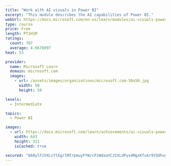 ```yaml
---
title: "Work with AI visuals in Power BI"
excerpt: "This module describes the AI capabilities of Power BI."
webUrl: https://docs.microsoft.com/en-us/learn/modules/ai-visuals-power-bi/
type: course
price: Free
length: PT1H1M
ratings:
  count: 707
  average: 4.6676097
heat: 53

provider:
  name: Microsoft Learn
  domain: microsoft.com
  images:
    - url: /assets/images/organizations/microsoft.com-50x50.jpg
      width: 50
      height: 50

levels:
  - Intermediate

topics:
  - Power BI

images:
  - url: https://docs.microsoft.com/learn/achievements/ai-visuals-power-bi-social.png
    width: 643
    height: 321
    isCached: true

secured: "668ylF1VXLcYlEgrlMf/pmuyFYN/cPiWdaaVCJIXLdPyx4MgxKfukr9YQdhuyJkWp1yeFgKPnuLsINKfCBvU4ezjGX6p7CKBTECJOTLPW6whfUNn6GxGX62OoJ7OjOrVMSHDK+qluU3J4lY96kwJ9PjLRmWQ2/B2Zl7BFduVc8+VRm+kJp/Kj27lb1/t7lVWORa06OEOrnVgraF52ubpbMJGVVMvkCqSzAfhJpiH+g6V91+8JSvueGfxHKChnndpOD/N/fDCKINps0yjTV9EgVA2DczYnO0srcA/Kl7X/+5Vqr0/SOwEpNkj4TNPf+ZEvQBdD80jmMgwXA935KRSijt/ZuKCWyL5IrRYv5p5iNyGDb2sliuYP4T32q0a+bP5gmshhPe2na87s5ctddBQ4wTtYTvciUVpmD9ktIXKzRk=;xMZ53a+eCA4EM9wjlEo4cg=="
---
```


